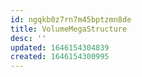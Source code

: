 ```yaml
---
id: ngqkb0z7rn7m45bptzmn8de
title: VolumeMegaStructure
desc: ''
updated: 1646154304839
created: 1646154300995
---
```


